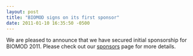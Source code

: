 ```yaml
---
layout: post
title: "BIOMOD signs on its first sponsor"
date: 2011-01-10 16:35:50 -0500
---
```


We are pleased to announce that we have secured initial sponsorship for BIOMOD 2011. Please check out our <a href="/sponsors">sponsors</a> page for more details.

